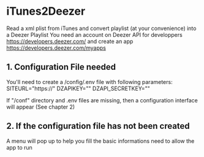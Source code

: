 # iTunes2Deezer
Read a xml plist from iTunes and convert playlist (at your convenience) into a Deezer Playlist
You need an account on Deezer API for developpers https://developers.deezer.com/
and create an app
https://developers.deezer.com/myapps

## 1. Configuration File needed
You'll need to create a /config/.env file with following parameters:
SITEURL="https://<yoursiteurl>"
DZAPIKEY="<Deezer Application ID>"
DZAPI_SECRETKEY="<Deezer Secret Key>"

If "/conf" directory and .env files are missing, then a configuration interface will appear (See chapter 2)

## 2. If the configuration file has not been created
A menu will pop up to help you fill the basic informations need to allow the app to run